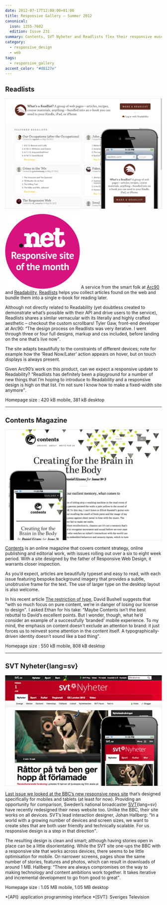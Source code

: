 ```yaml
---
date: 2012-07-17T12:00:00+01:00
title: Responsive Gallery – Summer 2012
canonical:
  issn: 1355-7602
  edition: Issue 231
summary: Contents, SVT Nyheter and Readlists flex their responsive muscles.
category:
  - responsive_design
  - web
tags:
  - responsive_gallery
accent_color: "#d8127e"
---
```


## Readlists

![Readlists homepage on a mobile phone with a screenshot of the desktop layout behind.](/media/2012/199/a1/readlists.png)

![Responsive site of the month](/media/2012/143/a2/site_of_the_month.svg) A service from the smart folk at [Arc90][1] and [Readability][2], [Readlists][3] helps you collect articles found on the web and bundle them into a single e-book for reading later.

Although not directly related to Readability (yet doubtless created to demonstrate what’s possible with their API and drive users to the service), Readlists shares a similar vernacular with its literally and highly crafted aesthetic – checkout the custom scrollbars! Tyler Gaw, front-end developer at Arc90: <q>The design process on Readlists was very iterative. I went through three or four full designs, markup and css included, before landing on the one that’s live now</q>.

The site adapts beautifully to the constraints of different devices; note for example how the ‘Read Now/Later’ action appears on hover, but on touch displays is always present.

Given Arc90’s work on this product, can we expect a responsive update to Readability? <q>Readlists has definitely been a playground for a number of new things that I’m hoping to introduce to Readability and a responsive design is high on that list. I’m not sure I know how to make a fixed-width site anymore</q>.

Homepage size
: 420 kB mobile, 381 kB desktop

---

## Contents Magazine

![Contents Magazine homepage on a mobile phone with a screenshot of the desktop layout behind.](/media/2012/199/a1/contents_magazine.png)

[Contents][4] is an online magazine that covers content strategy, online publishing and editorial work, with issues rolling out over a six to eight week period. With a site designed by the father of Responsive Web Design, it warrants closer inspection.

As you’d expect, articles are beautifully typeset and easy to read, with each issue featuring bespoke background imagery that provides a subtle, unobtrusive frame for the text. The use of larger type on the desktop layout is also welcome.

In his recent article [The restriction of type][5], David Bushell suggests that <q>with so much focus on pure content, we’re in danger of losing our license to design</q>. I asked Ethan for his take: <q>Maybe Contents isn’t the best rebuttal to David’s excellent points. But I wonder, though, what he’d consider an example of a successfully ‘branded’ mobile experience. To my mind, the emphasis on content doesn’t exclude an attention to brand: it just forces us to reinvest some attention in the content itself. A typographically-driven identity doesn’t sound like a bad thing</q>.

Homepage size
: 550 kB mobile, 808 kB desktop

---

## SVT Nyheter{lang=sv}

![SVT Nyheter homepage on a mobile phone with a screenshot of the desktop layout behind.](/media/2012/199/a1/svt_nyheter.png)

[Last issue we looked at the BBC’s new responsive news site][6] that’s designed specifically for mobiles and tablets (at least for now). Providing an opportunity for comparison, Sweden’s national broadcaster [SVT][7]{lang=sv} have recently redesigned their news website too. Unlike the BBC, their site works on all devices. SVT’s lead interaction designer, Johan Hallberg: <q>In a world with a growing number of devices and screen sizes, we want to create sites that are both user friendly and technically scalable. For us responsive design is a step in that direction</q>.

The resulting design is clean and smart; although having stories open in place can be a little disorientating. While the SVT site one-ups the BBC with a responsive site that works across devices, there seems to be little optimisation for mobile. On narrower screens, pages show the same number of stories, features and photos, which can result in downloads of around 1 MB. Hallberg: <q>There are always compromises on the way to making technology and content ambitions work together. It takes iterative and incremental development to go from good to great</q>.

Homepage size
: 1.05 MB mobile, 1.05 MB desktop

[1]: arc90.com
[2]: readability.com
[3]: readlists.com
[4]: https://contentsmagazine.com
[5]: dbushell.com/2012/05/26/the-restriction-of-type/
[6]: /2012/214/a1/responsive_gallery/#bbc-news-mobile
[7]: svt.se/nyheter

*[API]: application programming interface
*[SVT]: Sveriges Television
